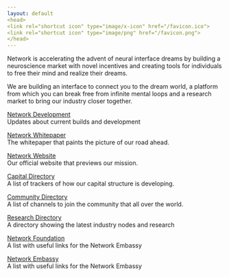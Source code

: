 ```yaml
---
layout: default
<head>
<link rel="shortcut icon" type="image/x-icon" href="/favicon.ico">
<link rel="shortcut icon" type="image/png" href="/favicon.png">
</head>
---
```

Network is accelerating the advent of neural interface dreams by building a neuroscience market with novel incentives and creating tools for individuals to free their mind and realize their dreams.

We are building an interface to connect you to the dream world, a platform from which you can break free from infinite mental loops and a research market to bring our industry closer together.


<a href="https://www.network.com.de" target="_blank">Network Development</a>
<br>
Updates about current builds and development 

<a href="https://network.com.de/network.pdf" target="_blank">Network Whitepaper</a>
<br>
The whitepaper that paints the picture of our road ahead.

<a href="https://network.fund" target="_blank">Network Website</a>
<br>
Our official website that previews our mission.

<a href="https://network.com.de/capital" target="_blank">Capital Directory</a>
<br>
A list of trackers of how our capital structure is developing.

<a href="https://network.com.de/community" target="_blank">Community Directory</a>
<br>
A list of channels to join the community that all over the world.

<a href="https://www.network.com.de" target="_blank">Research Directory</a>
<br>
A directory showing the latest industry nodes and research

<a href="https://www.network.com.de" target="_blank">Network Foundation</a>
<br>
A list with useful links for the Network Embassy

<a href="https://www.network.com.de" target="_blank">Network Embassy</a>
<br>
A list with useful links for the Network Embassy
